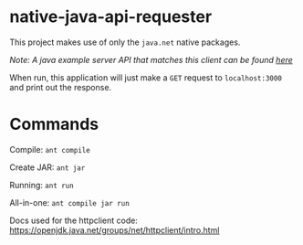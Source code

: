 # native-java-api-requester

This project makes use of only the ```java.net``` native packages. 

_Note: A java example server API that matches this client can be found [here](https://github.com/Reesy/native-java-backend)_

When run, this application will just make a ```GET``` request to ```localhost:3000``` and print out the response. 

# Commands

Compile: ```ant compile```

Create JAR: ```ant jar``` 

Running:   ```ant run```

All-in-one: ```ant compile jar run```

Docs used for the httpclient code: https://openjdk.java.net/groups/net/httpclient/intro.html 
